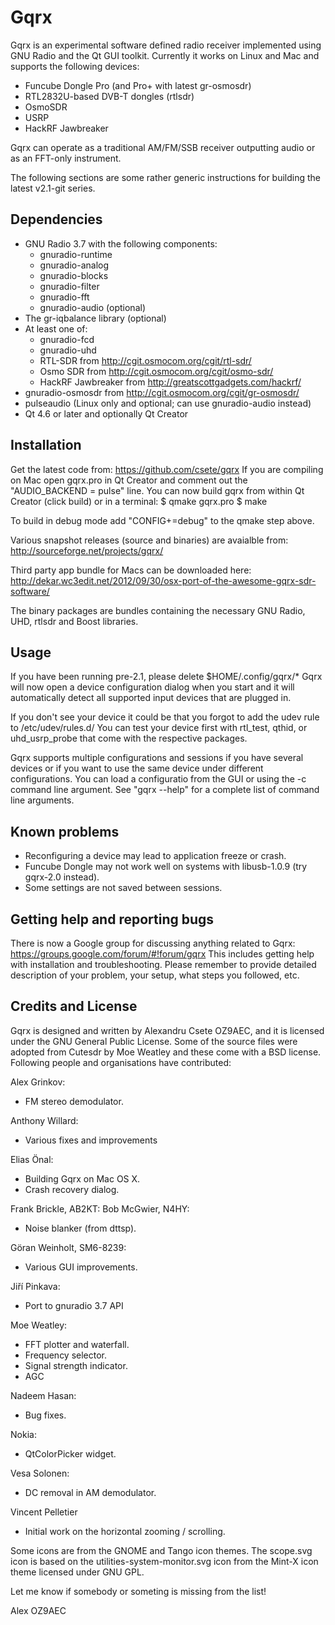 Gqrx
====

Gqrx is an experimental software defined radio receiver implemented using GNU Radio and the Qt GUI toolkit. Currently it works on Linux and Mac and supports the following devices:
- Funcube Dongle Pro (and Pro+ with latest gr-osmosdr)
- RTL2832U-based DVB-T dongles (rtlsdr)
- OsmoSDR
- USRP
- HackRF Jawbreaker

Gqrx can operate as a traditional AM/FM/SSB receiver outputting audio or as an FFT-only instrument.

The following sections are some rather generic instructions for building the latest v2.1-git series.


Dependencies
------------

- GNU Radio 3.7 with the following components:
    - gnuradio-runtime
    - gnuradio-analog
    - gnuradio-blocks
    - gnuradio-filter
    - gnuradio-fft
    - gnuradio-audio (optional)
- The gr-iqbalance library (optional)
- At least one of:
    - gnuradio-fcd
    - gnuradio-uhd
    - RTL-SDR from http://cgit.osmocom.org/cgit/rtl-sdr/
    - Osmo SDR from http://cgit.osmocom.org/cgit/osmo-sdr/
    - HackRF Jawbreaker from http://greatscottgadgets.com/hackrf/
- gnuradio-osmosdr from http://cgit.osmocom.org/cgit/gr-osmosdr/
- pulseaudio (Linux only and optional; can use gnuradio-audio instead)
- Qt 4.6 or later and optionally Qt Creator


Installation
------------

Get the latest code from: https://github.com/csete/gqrx
If you are compiling on Mac open gqrx.pro in Qt Creator and comment out the "AUDIO_BACKEND = pulse" line. You can now build gqrx from within Qt Creator (click build) or in a terminal:
$ qmake gqrx.pro
$ make

To build in debug mode add "CONFIG+=debug" to the qmake step above.

Various snapshot releases (source and binaries) are avaialble from:
http://sourceforge.net/projects/gqrx/

Third party app bundle for Macs can be downloaded here:
http://dekar.wc3edit.net/2012/09/30/osx-port-of-the-awesome-gqrx-sdr-software/

The binary packages are bundles containing the necessary GNU Radio, UHD, rtlsdr and Boost libraries.

Usage
-----

If you have been running pre-2.1, please delete $HOME/.config/gqrx/*
Gqrx will now open a device configuration dialog when you start and it will automatically detect all supported input devices that are plugged in.

If you don't see your device it could be that you forgot to add the udev rule to /etc/udev/rules.d/
You can test your device first with rtl_test, qthid, or uhd_usrp_probe that come with the respective packages.

Gqrx supports multiple configurations and sessions if you have several devices or if you want to use the same device under different configurations. You can load a configuratio from the GUI or using the -c command line argument. See "gqrx --help" for a complete list of command line arguments.


Known problems
--------------

- Reconfiguring a device may lead to application freeze or crash.
- Funcube Dongle may not work well on systems with libusb-1.0.9 (try gqrx-2.0 instead).
- Some settings are not saved between sessions.


Getting help and reporting bugs
-------------------------------

There is now a Google group for discussing anything related to Gqrx: https://groups.google.com/forum/#!forum/gqrx
This includes getting help with installation and troubleshooting. Please remember to provide detailed description of your problem, your setup, what steps you followed, etc.


Credits and License
-------------------

Gqrx is designed and written by Alexandru Csete OZ9AEC, and it is licensed under the GNU General Public License.
Some of the source files were adopted from Cutesdr by Moe Weatley and these come with a BSD license.
Following people and organisations have contributed:

Alex Grinkov:
- FM stereo demodulator.

Anthony Willard:
- Various fixes and improvements

Elias Önal:
- Building Gqrx on Mac OS X.
- Crash recovery dialog.

Frank Brickle, AB2KT:
Bob McGwier, N4HY:
- Noise blanker (from dttsp).

Göran Weinholt, SM6-8239:
- Various GUI improvements.

Jiří Pinkava:
- Port to gnuradio 3.7 API

Moe Weatley:
- FFT plotter and waterfall.
- Frequency selector.
- Signal strength indicator.
- AGC

Nadeem Hasan:
- Bug fixes.

Nokia:
- QtColorPicker widget.

Vesa Solonen:
- DC removal in AM demodulator.

Vincent Pelletier
- Initial work on the horizontal zooming / scrolling.

Some icons are from the GNOME and Tango icon themes.
The scope.svg icon is based on the utilities-system-monitor.svg icon from the Mint-X icon theme licensed under GNU GPL.

Let me know if somebody or someting is missing from the list!

Alex OZ9AEC
